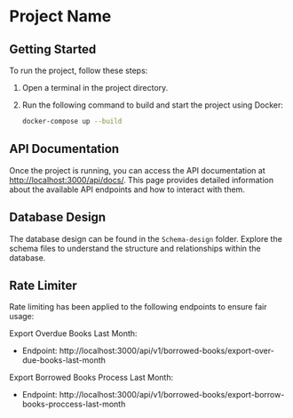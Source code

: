 # Project Name

## Getting Started

To run the project, follow these steps:

1. Open a terminal in the project directory.

2. Run the following command to build and start the project using Docker:
   ```bash
   docker-compose up --build
   ```

## API Documentation

Once the project is running, you can access the API documentation at [http://localhost:3000/api/docs/](http://localhost:3000/api/docs/). This page provides detailed information about the available API endpoints and how to interact with them.

## Database Design

The database design can be found in the `Schema-design` folder. Explore the schema files to understand the structure and relationships within the database.

## Rate Limiter

Rate limiting has been applied to the following endpoints to ensure fair usage:

Export Overdue Books Last Month:

- Endpoint: http://localhost:3000/api/v1/borrowed-books/export-over-due-books-last-month

Export Borrowed Books Process Last Month:

- Endpoint: http://localhost:3000/api/v1/borrowed-books/export-borrow-books-proccess-last-month
